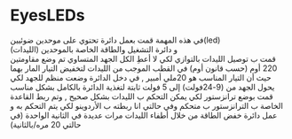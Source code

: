 # EyesLEDs
في هذه المهمة قمت بعمل دائرة تحتوي على موحدين ضوئيين(led)  
و دائرة التشغيل والطاقة الخاصة بالموحدين (الليدات)  
قمت ب توصيل الليدات بالتوازي لكي لا أعطِ الكل الجهد المتساوي
تم وضع مقاومتين 220 أوم (حسب قانون أوم) في القطب الموجب من الليدات لتخفيض التيار المار بهما حيث أن التيار المناسب هو 20ملي أمبير ,
في دخل الدائرة وضعت منظم للجهد لكي يحول الجهد من (9-24فولت) إلى 5 فولت ثابتة لتغذية الدائرة بالكامل بشكل مناسب
قمت بوضع ترانزستور لكي يمكن التحكم ب الليدات بشكل صحيح , وتم ربط القاعدة الخاصة ب الترانزستور ب متحكم وفي حالتي انا ربطته ب الأردوينو لكي يتم التحكم به و عمل دائرة خفض الطاقة من خلال أطفاء الليدات مرات عديدة في الثانية الواحدة (في حالتي 20 مره/بالثانية) 
